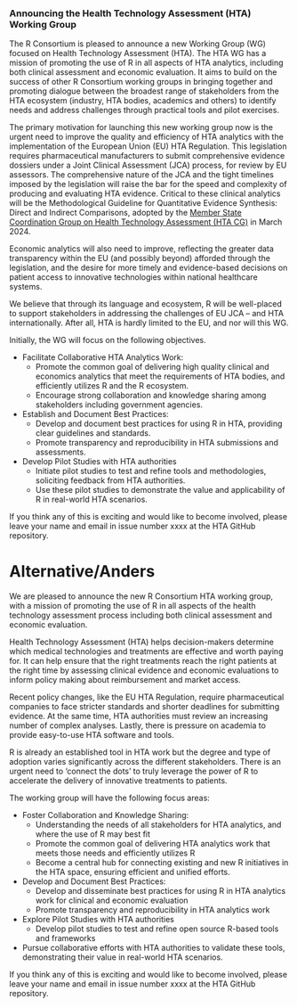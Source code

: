 ### Announcing the Health Technology Assessment (HTA) Working Group

The R Consortium is pleased to announce a new Working Group (WG) focused on Health Technology Assessment (HTA). The HTA WG has a mission of promoting the use of R in all aspects of HTA analytics, including both clinical assessment and economic evaluation. It aims to build on the success of other R Consortium working groups in bringing together and promoting dialogue between the broadest range of stakeholders from the HTA ecosystem (industry, HTA bodies, academics and others) to identify needs and address challenges through practical tools and pilot exercises.

The primary motivation for launching this new working group now is the urgent need to improve the quality and efficiency of HTA analytics with the implementation of the European Union (EU) HTA Regulation. This legislation requires pharmaceutical manufacturers to submit comprehensive evidence dossiers under a Joint Clinical Assessment (JCA) process, for review by EU assessors. The comprehensive nature of the JCA and the tight timelines imposed by the legislation will raise the bar for the speed and complexity of producing and evaluating HTA evidence. Critical to these clinical analytics will be the Methodological Guideline for Quantitative Evidence Synthesis: Direct and Indirect Comparisons, adopted by the [Member State Coordination Group on Health Technology Assessment (HTA CG)](https://health.ec.europa.eu/document/download/4ec8288e-6d15-49c5-a490-d8ad7748578f_en?filename=hta_methodological-guideline_direct-indirect-comparisons_en.pdf) in March 2024.

Economic analytics will also need to improve, reflecting the greater data transparency within the EU (and possibly beyond) afforded through the legislation, and the desire for more timely and evidence-based decisions on patient access to innovative technologies within national healthcare systems.

We believe that through its language and ecosystem, R will be well-placed to support stakeholders in addressing the challenges of EU JCA – and HTA internationally. After all, HTA is hardly limited to the EU, and nor will this WG.

Initially, the WG will focus on the following objectives.

* Facilitate Collaborative HTA Analytics Work:
  *	Promote the common goal of delivering high quality clinical and economics analytics that meet the requirements of HTA bodies, and efficiently utilizes R and the R ecosystem.
  * Encourage strong collaboration and knowledge sharing among stakeholders including government agencies.
* Establish and Document Best Practices:
  * Develop and document best practices for using R in HTA, providing clear guidelines and standards.
  * Promote transparency and reproducibility in HTA submissions and assessments.
* Develop Pilot Studies with HTA authorities
  * Initiate pilot studies to test and refine tools and methodologies, soliciting feedback from HTA authorities.
  * Use these pilot studies to demonstrate the value and applicability of R in real-world HTA scenarios.

If you think any of this is exciting and would like to become involved, please leave your name and email in issue number xxxx at the HTA GitHub repository.

# Alternative/Anders

We are pleased to announce the new R Consortium HTA working group, with a mission of promoting the use of R in all aspects of the health technology assessment process including both clinical assessment and economic evaluation. 

Health Technology Assessment (HTA) helps decision-makers determine which medical technologies and treatments are effective and worth paying for. It can help ensure that the right treatments reach the right patients at the right time by assessing clinical evidence and economic evaluations to inform policy making about reimbursement and market access.

Recent policy changes, like the EU HTA Regulation, require pharmaceutical companies to face stricter standards and shorter deadlines for submitting evidence. At the same time, HTA authorities must review an increasing number of complex analyses. Lastly, there is pressure on academia to provide easy-to-use HTA software and tools.

R is already an established tool in HTA work but the degree and type of adoption varies significantly across the different stakeholders. There is an urgent need to ‘connect the dots’ to truly leverage the power of R to accelerate the delivery of innovative treatments to patients.

The working group will have the following focus areas:

* Foster Collaboration and Knowledge Sharing:
  * Understanding the needs of all stakeholders for HTA analytics, and where the use of R may best fit
  * Promote the common goal of delivering HTA analytics work that meets those needs and efficiently utilizes R
  * Become a central hub for connecting existing and new R initiatives in the HTA space, ensuring efficient and unified efforts.
* Develop and Document Best Practices:
  * Develop and disseminate best practices for using R in HTA analytics work for clinical and economic evaluation
  * Promote transparency and reproducibility in HTA analytics work
* Explore Pilot Studies with HTA authorities
  * Develop pilot studies to test and refine open source R-based tools and frameworks
* Pursue collaborative efforts with HTA authorities to validate these tools, demonstrating their value in real-world HTA scenarios.

If you think any of this is exciting and would like to become involved, please leave your name and email in issue number xxxx at the HTA GitHub repository.
